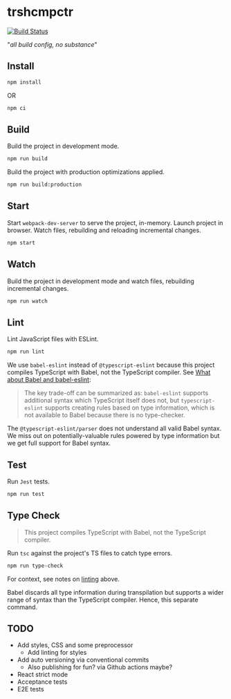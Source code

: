# trshcmpctr

[![Build Status](https://cloud.drone.io/api/badges/shanedg/trshcmpctr/status.svg)](https://cloud.drone.io/shanedg/trshcmpctr)

"_all build config, no substance_"

## Install

```bash
npm install
```

OR

```bash
npm ci
```

## Build

Build the project in development mode.

```bash
npm run build
```

Build the project with production optimizations applied.

```bash
npm run build:production
```

## Start

Start `webpack-dev-server` to serve the project, in-memory.
Launch project in browser.
Watch files, rebuilding and reloading incremental changes.

```bash
npm start
```

## Watch

Build the project in development mode and watch files, rebuilding incremental changes.

```bash
npm run watch
```

## Lint

Lint JavaScript files with ESLint.

```bash
npm run lint
```

We use `babel-eslint` instead of `@typescript-eslint` because this project compiles TypeScript with Babel, not the TypeScript compiler.
See [What about Babel and babel-eslint](https://github.com/typescript-eslint/typescript-eslint#what-about-babel-and-babel-eslint):

> The key trade-off can be summarized as: `babel-eslint` supports additional syntax which TypeScript itself does not, but `typescript-eslint` supports creating rules based on type information, which is not available to Babel because there is no type-checker.

The `@typescript-eslint/parser` does not understand all valid Babel syntax.
We miss out on potentially-valuable rules powered by type information but we get full support for Babel syntax.

## Test

Run `Jest` tests.

```bash
npm run test
```

## Type Check

> This project compiles TypeScript with Babel, not the TypeScript compiler.

Run `tsc` against the project's TS files to catch type errors.

```bash
npm run type-check
```

For context, see notes on [linting](##lint) above.

Babel discards all type information during transpilation but supports a wider range of syntax than the TypeScript compiler.
Hence, this separate command.

## TODO

* Add styles, CSS and some preprocessor
  * Add linting for styles
* Add auto versioning via conventional commits
  * Also publishing for fun? via Github actions maybe?
* React strict mode
* Acceptance tests
* E2E tests
